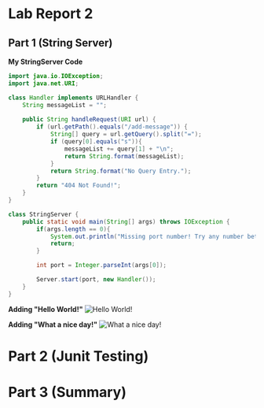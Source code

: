 # Lab Report 2
## Part 1 (String Server)

**My StringServer Code**
```java
import java.io.IOException;
import java.net.URI;

class Handler implements URLHandler {
    String messageList = "";
  
    public String handleRequest(URI url) {
        if (url.getPath().equals("/add-message")) {
            String[] query = url.getQuery().split("=");
            if (query[0].equals("s")){
                messageList += query[1] + "\n";
                return String.format(messageList);
            }
            return String.format("No Query Entry.");
        }
        return "404 Not Found!";
    }
}

class StringServer {
    public static void main(String[] args) throws IOException {
        if(args.length == 0){
            System.out.println("Missing port number! Try any number between 1024 to 49151");
            return;
        }

        int port = Integer.parseInt(args[0]);

        Server.start(port, new Handler());
    }
}
```
**Adding "Hello World!"**
![Hello World!](https://cdn.discordapp.com/attachments/975608841838415872/1069468198539370526/image.png)

**Adding  "What a nice day!"**
![What a nice day!](https://cdn.discordapp.com/attachments/975608841838415872/1069468865786032248/image.png)

# Part 2 (Junit Testing)

# Part 3 (Summary)

